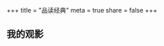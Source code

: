 +++
title = "品读经典"
meta = true
share = false
+++

<div class="content">
    <div class="post">
    <h2 class="post-title">我的观影</h2>
    <div class="post-content"></div>
    </div>
    <link rel="stylesheet" href="https://cdn.jsdelivr.net/gh/iMuFeng/bmdb@1.8.0/dist/Bmdb.min.css">
    <script type="text/javascript" src='https://cdn.jsdelivr.net/npm/jquery@3/dist/jquery.min.js'></script>
    <script type="text/javascript" src='https://cdn.jsdelivr.net/gh/iMuFeng/bmdb@1.8.0/dist/Bmdb.min.js'></script>
    <script type="text/javascript">
    new Bmdb({
      type: 'movies',
      selector: '.post-content',
      secret: 'aV6IakejbUkhpdd4yn5VUbpb8j1xCwWWhkKhrmCUWvj6kDwEnsfWzrFYmKKwJkhG',
      noMoreText: '没有更多数据了',
      limit: 30
    })
    </script>
</div>
